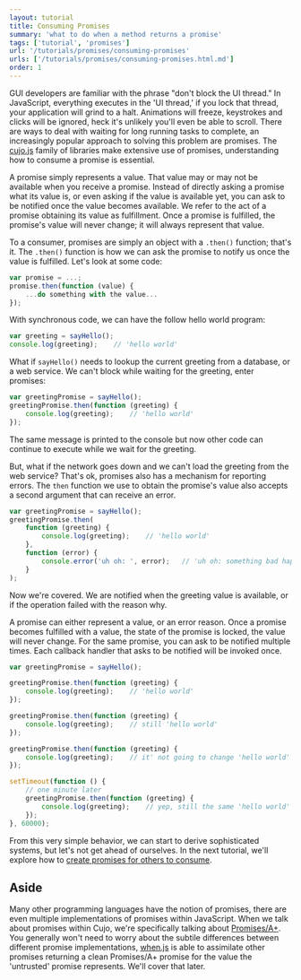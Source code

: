 ```yaml
---
layout: tutorial
title: Consuming Promises
summary: 'what to do when a method returns a promise'
tags: ['tutorial', 'promises']
url: '/tutorials/promises/consuming-promises'
urls: ['/tutorials/promises/consuming-promises.html.md']
order: 1
---
```


GUI developers are familiar with the phrase "don't block the UI thread."  In JavaScript, everything executes in the 'UI thread,' if you lock that thread, your application will grind to a halt.  Animations will freeze, keystrokes and clicks will be ignored, heck it's unlikely you'll even be able to scroll.  There are ways to deal with waiting for long running tasks to complete, an increasingly popular approach to solving this problem are promises.  The [cujo.js](http://cujojs.com/) family of libraries make extensive use of promises, understanding how to consume a promise is essential.

A promise simply represents a value.  That value may or may not be available when you receive a promise.  Instead of directly asking a promise what its value is, or even asking if the value is available yet, you can ask to be notified once the value becomes available.  We refer to the act of a promise obtaining its value as fulfillment.  Once a promise is fulfilled, the promise's value will never change; it will always represent that value.

To a consumer, promises are simply an object with a `.then()` function; that's it.  The `.then()` function is how we can ask the promise to notify us once the value is fulfilled.  Let's look at some code:

```javascript
var promise = ...;
promise.then(function (value) {
    ...do something with the value...
});
```

With synchronous code, we can have the follow hello world program:

```javascript
var greeting = sayHello();
console.log(greeting);    // 'hello world'
```

What if `sayHello()` needs to lookup the current greeting from a database, or a web service.  We can't block while waiting for the greeting, enter promises:

```javascript
var greetingPromise = sayHello();
greetingPromise.then(function (greeting) {
    console.log(greeting);    // 'hello world'
});
```

The same message is printed to the console but now other code can continue to execute while we wait for the greeting.

But, what if the network goes down and we can't load the greeting from the web service?  That's ok, promises also has a mechanism for reporting errors.  The `then` function we use to obtain the promise's value also accepts a second argument that can receive an error.

```javascript
var greetingPromise = sayHello();
greetingPromise.then(
    function (greeting) {
        console.log(greeting);    // 'hello world'
    },
    function (error) {
        console.error('uh oh: ', error);   // 'uh oh: something bad happened'
    }
);
```

Now we're covered. We are notified when the greeting value is available, or if the operation failed with the reason why.

A promise can either represent a value, or an error reason.  Once a promise becomes fulfilled with a value, the state of the promise is locked, the value will never change.  For the same promise, you can ask to be notified multiple times.  Each callback handler that asks to be notified will be invoked once.

```javascript
var greetingPromise = sayHello();

greetingPromise.then(function (greeting) {
    console.log(greeting);    // 'hello world'
});

greetingPromise.then(function (greeting) {
    console.log(greeting);    // still 'hello world'
});

greetingPromise.then(function (greeting) {
    console.log(greeting);    // it' not going to change 'hello world'
});

setTimeout(function () {
    // one minute later
    greetingPromise.then(function (greeting) {
        console.log(greeting);    // yep, still the same 'hello world'
    });
}, 60000);
```

From this very simple behavior, we can start to derive sophisticated systems, but let's not get ahead of ourselves.  In the next tutorial, we'll explore how to [create promises for others to consume](./creating-promises.html.md).



## Aside

Many other programming languages have the notion of promises, there are even multiple implementations of promises within JavaScript.  When we talk about promises within Cujo, we're specifically talking about [Promises/A+](http://promises-aplus.github.com/promises-spec/).  You generally won't need to worry about the subtile differences between different promise implementations, [when.js](https://github.com/cujojs/when) is able to assimilate other promises returning a clean Promises/A+ promise for the value the 'untrusted' promise represents.  We'll cover that later.
